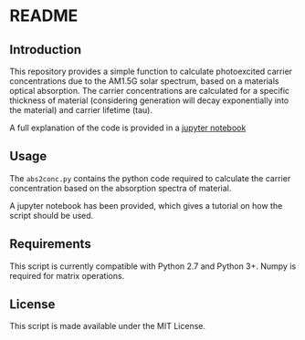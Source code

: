 README
======

Introduction
------------

This repository provides a simple function to calculate photoexcited
carrier concentrations due to the AM1.5G solar spectrum, based on a
materials optical absorption. The carrier concentrations are calculated
for a specific thickness of material (considering generation will decay
exponentially into the material) and carrier lifetime (tau).

A full explanation of the code is provided in a [jupyter notebook](https://github.com/utf/alpha2conc/blob/master/tutorial_notebook.ipynb)

Usage
-----

The `abs2conc.py` contains the python code required to calculate the carrier
concentration based on the absorption spectra of material.

A jupyter notebook has been provided, which gives a tutorial on how the script
should be used.

Requirements
------------

This script is currently compatible with Python 2.7 and Python 3+.
Numpy is required for matrix operations.

License
-------

This script is made available under the MIT License.
